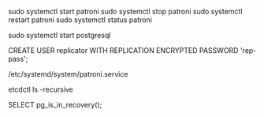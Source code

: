 

sudo systemctl start patroni 
sudo systemctl stop patroni 
sudo systemctl restart patroni 
sudo systemctl status patroni 

sudo systemctl start postgresql


CREATE USER replicator WITH REPLICATION ENCRYPTED PASSWORD 'rep-pass';




/etc/systemd/system/patroni.service




etcdctl ls -recursive



SELECT pg_is_in_recovery();




